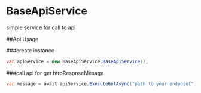# BaseApiService
simple service for call to api

##Api Usage

###create instance
```c#
var apiService = new BaseApiService.BaseApiService();
```
###call api for get httpRespnseMesage
```c#
var message = await apiService.ExecuteGetAsync("path to your endpoint");
```
